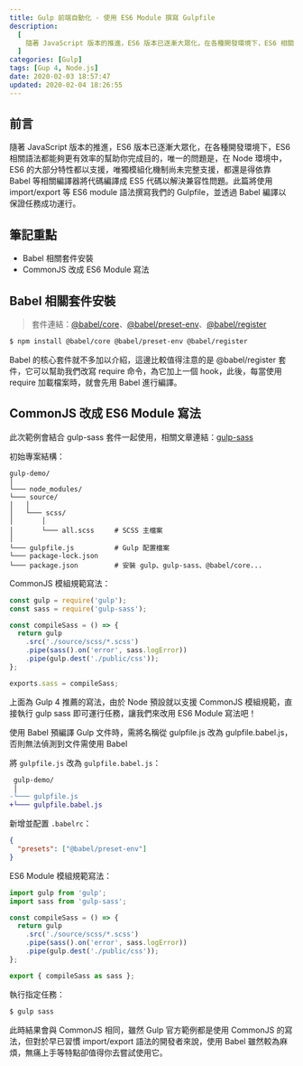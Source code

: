 ```yaml
---
title: Gulp 前端自動化 - 使用 ES6 Module 撰寫 Gulpfile
description:
  [
    隨著 JavaScript 版本的推進，ES6 版本已逐漸大眾化，在各種開發環境下，ES6 相關語法都能夠更有效率的幫助你完成目的，唯一的問題是，在 Node 環境中，ES6 的大部分特性都以支援，唯獨模組化機制尚未完整支援，都還是得依靠 Babel 等相關編譯器將代碼編譯成 ES5 代碼以解決兼容性問題。此篇將使用 import/export 等 ES6 module 語法撰寫我們的 Gulpfile，並透過 Babel 編譯以保證任務成功運行。,
  ]
categories: [Gulp]
tags: [Gup 4, Node.js]
date: 2020-02-03 18:57:47
updated: 2020-02-04 18:26:55
---
```


## 前言

隨著 JavaScript 版本的推進，ES6 版本已逐漸大眾化，在各種開發環境下，ES6 相關語法都能夠更有效率的幫助你完成目的，唯一的問題是，在 Node 環境中，ES6 的大部分特性都以支援，唯獨模組化機制尚未完整支援，都還是得依靠 Babel 等相關編譯器將代碼編譯成 ES5 代碼以解決兼容性問題。此篇將使用 import/export 等 ES6 module 語法撰寫我們的 Gulpfile，並透過 Babel 編譯以保證任務成功運行。

## 筆記重點

- Babel 相關套件安裝
- CommonJS 改成 ES6 Module 寫法

## Babel 相關套件安裝

> 套件連結：[@babel/core](https://www.npmjs.com/package/@babel/core)、[@babel/preset-env](https://www.npmjs.com/package/@babel/preset-env)、[@babel/register](https://www.npmjs.com/package/@babel/register)

```bash
$ npm install @babel/core @babel/preset-env @babel/register
```

Babel 的核心套件就不多加以介紹，這邊比較值得注意的是 @babel/register 套件，它可以幫助我們改寫 require 命令，為它加上一個 hook，此後，每當使用 require 加載檔案時，就會先用 Babel 進行編譯。

## CommonJS 改成 ES6 Module 寫法

<div class="note warning">此次範例會結合 gulp-sass 套件一起使用，相關文章連結：<a href="https://awdr74100.github.io/2019-12-31-gulp-gulpsass/" target="_blank">gulp-sass</a></div>

初始專案結構：

```plain
gulp-demo/
│
└─── node_modules/
└─── source/
│   │
│   └─── scss/
│       │
│       └─── all.scss     # SCSS 主檔案
│
└─── gulpfile.js          # Gulp 配置檔案
└─── package-lock.json
└─── package.json         # 安裝 gulp、gulp-sass、@babel/core...
```

CommonJS 模組規範寫法：

```js
const gulp = require('gulp');
const sass = require('gulp-sass');

const compileSass = () => {
  return gulp
    .src('./source/scss/*.scss')
    .pipe(sass().on('error', sass.logError))
    .pipe(gulp.dest('./public/css'));
};

exports.sass = compileSass;
```

上面為 Gulp 4 推薦的寫法，由於 Node 預設就以支援 CommonJS 模組規範，直接執行 gulp sass 即可運行任務，讓我們來改用 ES6 Module 寫法吧！

<div class="note danger">使用 Babel 預編譯 Gulp 文件時，需將名稱從 gulpfile.js 改為 gulpfile.babel.js，否則無法偵測到文件需使用 Babel</div>

將 `gulpfile.js` 改為 `gulpfile.babel.js`：

```diff
 gulp-demo/
 │
-└─── gulpfile.js
+└─── gulpfile.babel.js
```

新增並配置 `.babelrc`：

```json
{
  "presets": ["@babel/preset-env"]
}
```

ES6 Module 模組規範寫法：

```js
import gulp from 'gulp';
import sass from 'gulp-sass';

const compileSass = () => {
  return gulp
    .src('./source/scss/*.scss')
    .pipe(sass().on('error', sass.logError))
    .pipe(gulp.dest('./public/css'));
};

export { compileSass as sass };
```

執行指定任務：

```bash
$ gulp sass
```

此時結果會與 CommonJS 相同，雖然 Gulp 官方範例都是使用 CommonJS 的寫法，但對於早已習慣 import/export 語法的開發者來說，使用 Babel 雖然較為麻煩，無痛上手等特點卻值得你去嘗試使用它。
